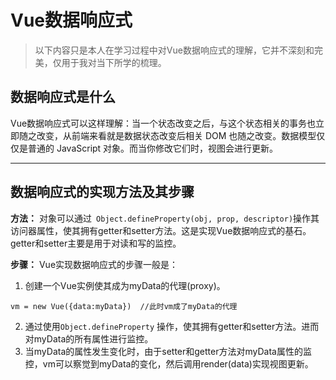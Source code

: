 # Vue数据响应式

>以下内容只是本人在学习过程中对Vue数据响应式的理解，它并不深刻和完美，仅用于我对当下所学的梳理。

## 数据响应式是什么
Vue数据响应式可以这样理解：当一个状态改变之后，与这个状态相关的事务也立即随之改变，从前端来看就是数据状态改变后相关 DOM 也随之改变。数据模型仅仅是普通的 JavaScript 对象。而当你修改它们时，视图会进行更新。
****
## 数据响应式的实现方法及其步骤
**方法：**
对象可以通过``` Object.defineProperty(obj, prop, descriptor)```操作其访问器属性，使其拥有getter和setter方法。这是实现Vue数据响应式的基石。
getter和setter主要是用于对读和写的监控。

**步骤：**
Vue实现数据响应式的步骤一般是：
1. 创建一个Vue实例使其成为myData的代理(proxy)。
```JS
vm = new Vue({data:myData})  //此时vm成了myData的代理
```
2. 通过使用```Object.defineProperty``` 操作，使其拥有getter和setter方法。进而对myData的所有属性进行监控。
3. 当myData的属性发生变化时，由于setter和getter方法对myData属性的监控，vm可以察觉到myData的变化，然后调用render(data)实现视图更新。